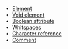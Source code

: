 - [Element](https://chatgpt.com/?q=Describe%20the%20syntax%20of%20the%20html%20element%20(compact%20answer))
- [Void element](https://chatgpt.com/?q=What%20is%20void%20element%20in%20html%20(compact%20answer))
- [Boolean attribute](https://chatgpt.com/?q=what%20is%20boolean%20attribute%20in%20html)
- [Whitspaces](https://chatgpt.com/?q=How%20are%20spaces%20handled%20in%20html%20(compact%20answer))
- [Character reference](https://chatgpt.com/?q=What%20is%20a%20character%20reference%20in%20html)
- [Comment](https://chatgpt.com/?q=Describe%20the%20syntax%20of%20the%20html%20comment%20(compact%20answer))
